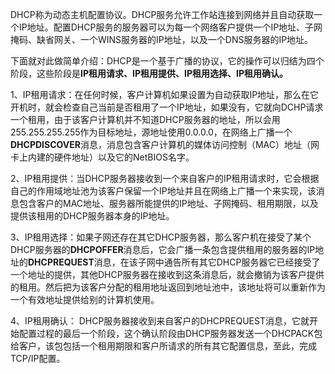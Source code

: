 DHCP称为动态主机配置协议。DHCP服务允许工作站连接到网络并且自动获取一个IP地址。配置DHCP服务的服务器可以为每一个网络客户提供一个IP地址、子网掩码、缺省网关、一个WINS服务器的IP地址，以及一个DNS服务器的IP地址。

  下面就对此做简单介绍：DHCP是一个基于广播的协议，它的操作可以归结为四个阶段，这些阶段是**IP租用请求、IP租用提供、IP租用选择、IP租用确认。**

1、IP租用请求：在任何时候，客户计算机如果设置为自动获取IP地址，那么在它开机时，就会检查自己当前是否租用了一个IP地址，如果没有，它就向DCHP请求一个租用，由于该客户计算机并不知道DHCP服务器的地址，所以会用255.255.255.255作为目标地址，源地址使用0.0.0.0，在网络上广播一个**DHCPDISCOVER**消息，消息包含客户计算机的媒体访问控制（MAC）地址（网卡上内建的硬件地址）以及它的NetBIOS名字。

2、IP租用提供：当DHCP服务器接收到一个来自客户的IP租用请求时，它会根据自己的作用域地址池为该客户保留一个IP地址并且在网络上广播一个来实现，该消息包含客户的MAC地址、服务器所能提供的IP地址、子网掩码、租用期限，以及提供该租用的DHCP服务器本身的IP地址。

3、IP租用选择：如果子网还存在其它DHCP服务器，那么客户机在接受了某个DHCP服务器的**DHCPOFFER**消息后，它会广播一条包含提供租用的服务器的IP地址的**DHCPREQUEST**消息，在该子网中通告所有其它DHCP服务器它已经接受了一个地址的提供，其他DHCP服务器在接收到这条消息后，就会撤销为该客户提供的租用。然后把为该客户分配的租用地址返回到地址池中，该地址将可以重新作为一个有效地址提供给别的计算机使用。

4、IP租用确认： DHCP服务器接收到来自客户的DHCPREQUEST消息，它就开始配置过程的最后一个阶段，这个确认阶段由DHCP服务器发送一个DHCPACK包给客户，该包包括一个租用期限和客户所请求的所有其它配置信息，至此，完成TCP/IP配置。